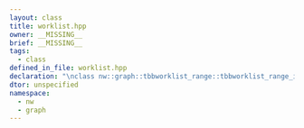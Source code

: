 ```yaml
---
layout: class
title: worklist.hpp
owner: __MISSING__
brief: __MISSING__
tags:
  - class
defined_in_file: worklist.hpp
declaration: "\nclass nw::graph::tbbworklist_range::tbbworklist_range_iterator::end_sentinel_type;"
dtor: unspecified
namespace:
  - nw
  - graph
---
```

